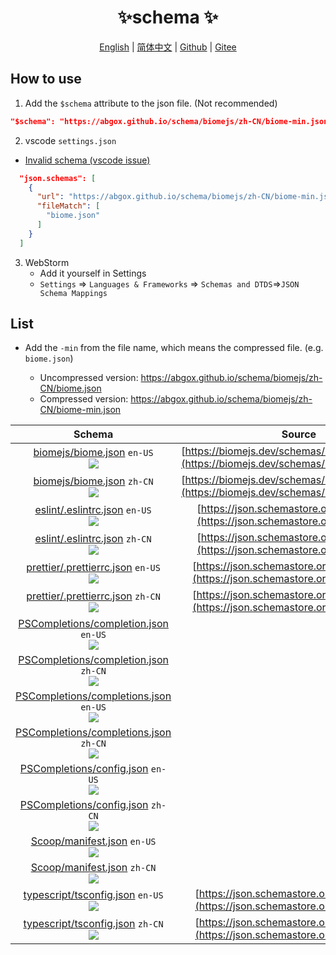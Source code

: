 <p align="center">
    <h1 align="center">✨schema ✨</h1>
</p>
<p align="center">
    <a href="README.md">English</a> |
    <a href="README-CN.md">简体中文</a> |
    <a href="https://github.com/abgox/schema">Github</a> |
    <a href="https://gitee.com/abgox/schema">Gitee</a>
</p>

## How to use

1. Add the `$schema` attribute to the json file. (Not recommended)

```json
"$schema": "https://abgox.github.io/schema/biomejs/zh-CN/biome-min.json",
```

2. vscode `settings.json`

- [Invalid schema (vscode issue)](https://github.com/microsoft/vscode/issues/219855)

```json
  "json.schemas": [
    {
      "url": "https://abgox.github.io/schema/biomejs/zh-CN/biome-min.json",
      "fileMatch": [
        "biome.json"
      ]
    }
  ]
```

3. WebStorm
   - Add it yourself in Settings
   - `Settings` => `Languages & Frameworks` => `Schemas and DTDS`=>`JSON Schema Mappings`

## List

- Add the `-min` from the file name, which means the compressed file. (e.g. `biome.json`)

  - Uncompressed version: https://abgox.github.io/schema/biomejs/zh-CN/biome.json
  - Compressed version: https://abgox.github.io/schema/biomejs/zh-CN/biome-min.json

|Schema|Source|
|:-:|:-:|
|[biomejs/biome.json](https://abgox.github.io/schema/biomejs/en-US/biome.json 'Click to get uncompressed version') `en-US`<br><a href="https://abgox.github.io/schema/biomejs/en-US/biome-min.json" title="Click to get compressed version"><img src="https://img.shields.io/badge/-Click%20to%20get%20Compressed%20version-blue" />|[https://biomejs.dev/schemas/1.8.3/schema.json](https://biomejs.dev/schemas/1.8.3/schema.json)|
|[biomejs/biome.json](https://abgox.github.io/schema/biomejs/zh-CN/biome.json 'Click to get uncompressed version') `zh-CN`<br><a href="https://abgox.github.io/schema/biomejs/zh-CN/biome-min.json" title="Click to get compressed version"><img src="https://img.shields.io/badge/-Click%20to%20get%20Compressed%20version-blue" />|[https://biomejs.dev/schemas/1.8.3/schema.json](https://biomejs.dev/schemas/1.8.3/schema.json)|
|[eslint/.eslintrc.json](https://abgox.github.io/schema/eslint/en-US/.eslintrc.json 'Click to get uncompressed version') `en-US`<br><a href="https://abgox.github.io/schema/eslint/en-US/.eslintrc-min.json" title="Click to get compressed version"><img src="https://img.shields.io/badge/-Click%20to%20get%20Compressed%20version-blue" />|[https://json.schemastore.org/eslintrc.json](https://json.schemastore.org/eslintrc.json)|
|[eslint/.eslintrc.json](https://abgox.github.io/schema/eslint/zh-CN/.eslintrc.json 'Click to get uncompressed version') `zh-CN`<br><a href="https://abgox.github.io/schema/eslint/zh-CN/.eslintrc-min.json" title="Click to get compressed version"><img src="https://img.shields.io/badge/-Click%20to%20get%20Compressed%20version-blue" />|[https://json.schemastore.org/eslintrc.json](https://json.schemastore.org/eslintrc.json)|
|[prettier/.prettierrc.json](https://abgox.github.io/schema/prettier/en-US/.prettierrc.json 'Click to get uncompressed version') `en-US`<br><a href="https://abgox.github.io/schema/prettier/en-US/.prettierrc-min.json" title="Click to get compressed version"><img src="https://img.shields.io/badge/-Click%20to%20get%20Compressed%20version-blue" />|[https://json.schemastore.org/prettierrc.json](https://json.schemastore.org/prettierrc.json)|
|[prettier/.prettierrc.json](https://abgox.github.io/schema/prettier/zh-CN/.prettierrc.json 'Click to get uncompressed version') `zh-CN`<br><a href="https://abgox.github.io/schema/prettier/zh-CN/.prettierrc-min.json" title="Click to get compressed version"><img src="https://img.shields.io/badge/-Click%20to%20get%20Compressed%20version-blue" />|[https://json.schemastore.org/prettierrc.json](https://json.schemastore.org/prettierrc.json)|
|[PSCompletions/completion.json](https://abgox.github.io/schema/PSCompletions/en-US/completion.json 'Click to get uncompressed version') `en-US`<br><a href="https://abgox.github.io/schema/PSCompletions/en-US/completion-min.json" title="Click to get compressed version"><img src="https://img.shields.io/badge/-Click%20to%20get%20Compressed%20version-blue" />||
|[PSCompletions/completion.json](https://abgox.github.io/schema/PSCompletions/zh-CN/completion.json 'Click to get uncompressed version') `zh-CN`<br><a href="https://abgox.github.io/schema/PSCompletions/zh-CN/completion-min.json" title="Click to get compressed version"><img src="https://img.shields.io/badge/-Click%20to%20get%20Compressed%20version-blue" />||
|[PSCompletions/completions.json](https://abgox.github.io/schema/PSCompletions/en-US/completions.json 'Click to get uncompressed version') `en-US`<br><a href="https://abgox.github.io/schema/PSCompletions/en-US/completions-min.json" title="Click to get compressed version"><img src="https://img.shields.io/badge/-Click%20to%20get%20Compressed%20version-blue" />||
|[PSCompletions/completions.json](https://abgox.github.io/schema/PSCompletions/zh-CN/completions.json 'Click to get uncompressed version') `zh-CN`<br><a href="https://abgox.github.io/schema/PSCompletions/zh-CN/completions-min.json" title="Click to get compressed version"><img src="https://img.shields.io/badge/-Click%20to%20get%20Compressed%20version-blue" />||
|[PSCompletions/config.json](https://abgox.github.io/schema/PSCompletions/en-US/config.json 'Click to get uncompressed version') `en-US`<br><a href="https://abgox.github.io/schema/PSCompletions/en-US/config-min.json" title="Click to get compressed version"><img src="https://img.shields.io/badge/-Click%20to%20get%20Compressed%20version-blue" />||
|[PSCompletions/config.json](https://abgox.github.io/schema/PSCompletions/zh-CN/config.json 'Click to get uncompressed version') `zh-CN`<br><a href="https://abgox.github.io/schema/PSCompletions/zh-CN/config-min.json" title="Click to get compressed version"><img src="https://img.shields.io/badge/-Click%20to%20get%20Compressed%20version-blue" />||
|[Scoop/manifest.json](https://abgox.github.io/schema/Scoop/en-US/manifest.json 'Click to get uncompressed version') `en-US`<br><a href="https://abgox.github.io/schema/Scoop/en-US/manifest-min.json" title="Click to get compressed version"><img src="https://img.shields.io/badge/-Click%20to%20get%20Compressed%20version-blue" />||
|[Scoop/manifest.json](https://abgox.github.io/schema/Scoop/zh-CN/manifest.json 'Click to get uncompressed version') `zh-CN`<br><a href="https://abgox.github.io/schema/Scoop/zh-CN/manifest-min.json" title="Click to get compressed version"><img src="https://img.shields.io/badge/-Click%20to%20get%20Compressed%20version-blue" />||
|[typescript/tsconfig.json](https://abgox.github.io/schema/typescript/en-US/tsconfig.json 'Click to get uncompressed version') `en-US`<br><a href="https://abgox.github.io/schema/typescript/en-US/tsconfig-min.json" title="Click to get compressed version"><img src="https://img.shields.io/badge/-Click%20to%20get%20Compressed%20version-blue" />|[https://json.schemastore.org/tsconfig.json](https://json.schemastore.org/tsconfig.json)|
|[typescript/tsconfig.json](https://abgox.github.io/schema/typescript/zh-CN/tsconfig.json 'Click to get uncompressed version') `zh-CN`<br><a href="https://abgox.github.io/schema/typescript/zh-CN/tsconfig-min.json" title="Click to get compressed version"><img src="https://img.shields.io/badge/-Click%20to%20get%20Compressed%20version-blue" />|[https://json.schemastore.org/tsconfig.json](https://json.schemastore.org/tsconfig.json)|
